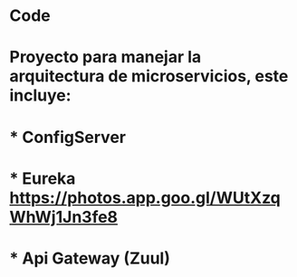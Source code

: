 # Code

# Proyecto para manejar la arquitectura de microservicios, este incluye:

# * ConfigServer
# * Eureka https://photos.app.goo.gl/WUtXzqWhWj1Jn3fe8
# * Api Gateway (Zuul)
